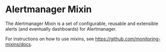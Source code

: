 # Alertmanager Mixin

The Alertmanager Mixin is a set of configurable, reusable and extensible alerts
(and eventually dashboards) for Alertmanager.

For instructions on how to use mixins, see https://github.com/monitoring-mixins/docs.
